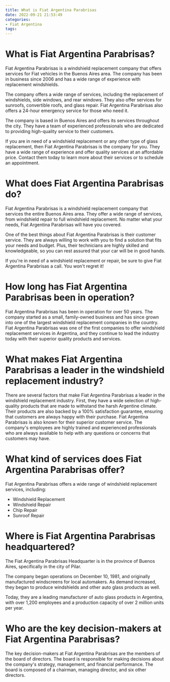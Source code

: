 ```yaml
---
title: What is Fiat Argentina Parabrisas
date: 2022-09-21 21:53:49
categories:
- Fiat Argentina
tags:
---
```



#  What is Fiat Argentina Parabrisas?

Fiat Argentina Parabrisas is a windshield replacement company that offers services for Fiat vehicles in the Buenos Aires area. The company has been in business since 2006 and has a wide range of experience with replacement windshields.

The company offers a wide range of services, including the replacement of windshields, side windows, and rear windows. They also offer services for sunroofs, convertible roofs, and glass repair. Fiat Argentina Parabrisas also offers a 24-hour emergency service for those who need it.

The company is based in Buenos Aires and offers its services throughout the city. They have a team of experienced professionals who are dedicated to providing high-quality service to their customers.

If you are in need of a windshield replacement or any other type of glass replacement, then Fiat Argentina Parabrisas is the company for you. They have a wide range of experience and offer quality services at an affordable price. Contact them today to learn more about their services or to schedule an appointment.

#  What does Fiat Argentina Parabrisas do?

Fiat Argentina Parabrisas is a windshield replacement company that services the entire Buenos Aires area. They offer a wide range of services, from windshield repair to full windshield replacement. No matter what your needs, Fiat Argentina Parabrisas will have you covered.

One of the best things about Fiat Argentina Parabrisas is their customer service. They are always willing to work with you to find a solution that fits your needs and budget. Plus, their technicians are highly skilled and knowledgeable, so you can rest assured that your car will be in good hands.

If you're in need of a windshield replacement or repair, be sure to give Fiat Argentina Parabrisas a call. You won't regret it!

#  How long has Fiat Argentina Parabrisas been in operation?

Fiat Argentina Parabrisas has been in operation for over 50 years. The company started as a small, family-owned business and has since grown into one of the largest windshield replacement companies in the country. Fiat Argentina Parabrisas was one of the first companies to offer windshield replacement services in Argentina, and they continue to lead the industry today with their superior quality products and services.

# What makes Fiat Argentina Parabrisas a leader in the windshield replacement industry?

There are several factors that make Fiat Argentina Parabrisas a leader in the windshield replacement industry. First, they have a wide selection of high-quality products that are made to withstand the harsh Argentine climate. Their products are also backed by a 100% satisfaction guarantee, ensuring that customers are always happy with their purchase. Fiat Argentina Parabrisas is also known for their superior customer service. The company's employees are highly trained and experienced professionals who are always available to help with any questions or concerns that customers may have.

# What kind of services does Fiat Argentina Parabrisas offer?

Fiat Argentina Parabrisas offers a wide range of windshield replacement services, including:

- Windshield Replacement
- Windshield Repair
- Chip Repair
- Sunroof Repair

#  Where is Fiat Argentina Parabrisas headquartered?

The Fiat Argentina Parabrisas Headquarter is in the province of Buenos Aires, specifically in the city of Pilar.

The company began operations on December 10, 1981, and originally manufactured windscreens for local automakers. As demand increased, they began to produce windshields and other auto glass products as well.

Today, they are a leading manufacturer of auto glass products in Argentina, with over 1,200 employees and a production capacity of over 2 million units per year.

#  Who are the key decision-makers at Fiat Argentina Parabrisas?

The key decision-makers at Fiat Argentina Parabrisas are the members of the board of directors. The board is responsible for making decisions about the company's strategy, management, and financial performance. The board is composed of a chairman, managing director, and six other directors.